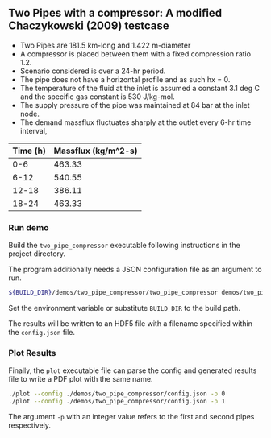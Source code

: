 ## Two Pipes with a compressor: A modified Chaczykowski (2009) testcase

- Two Pipes are 181.5 km-long and 1.422 m-diameter
- A compressor is placed between them with a fixed compression ratio 1.2.
- Scenario considered is over a 24-hr period.
- The pipe does not have a horizontal profile and as such hx = 0.
- The temperature of the fluid at the inlet is assumed a constant 3.1 deg C and the specific gas constant is 530 J/kg-mol.
- The supply pressure of the pipe was maintained at 84 bar at the inlet node.
- The demand massflux fluctuates sharply at the outlet every 6-hr time interval,

| Time (h) | Massflux (kg/m^2-s) |
|----------|---------------|
| 0-6      | 463.33        |
| 6-12     | 540.55        |
| 12-18    | 386.11        |
| 18-24    | 463.33        |

### Run demo

Build the `two_pipe_compressor` executable following instructions in the project directory.

The program additionally needs a JSON configuration file as an argument to run.

```bash
${BUILD_DIR}/demos/two_pipe_compressor/two_pipe_compressor demos/two_pipe_compressor/config.json
```
Set the environment variable or substitute `BUILD_DIR` to the build path.

The results will be written to an HDF5 file with a filename specified within the `config.json` file.

### Plot Results

Finally, the `plot` executable file can parse the config and generated results file to write a PDF plot with the same name.

```bash
./plot --config ./demos/two_pipe_compressor/config.json -p 0
./plot --config ./demos/two_pipe_compressor/config.json -p 1
```
The argument `-p` with an integer value refers to the first and second pipes respectively.
